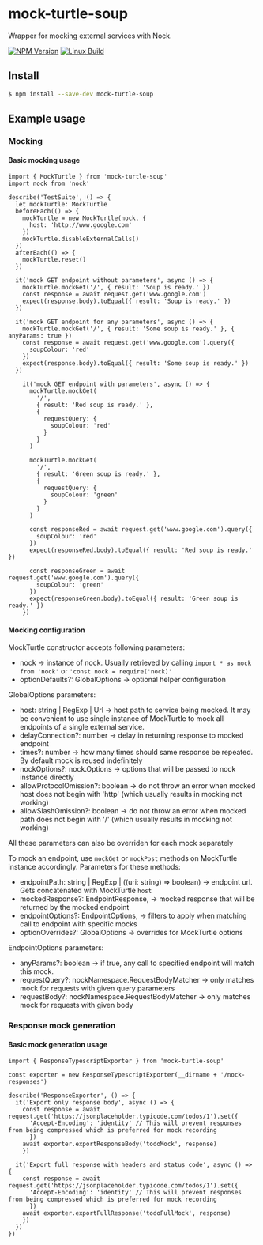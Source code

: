 # mock-turtle-soup

Wrapper for mocking external services with Nock. 

  [![NPM Version][npm-image]][npm-url]
  [![Linux Build][travis-image]][travis-url]

## Install

```sh
$ npm install --save-dev mock-turtle-soup
```

## Example usage

### Mocking

#### Basic mocking usage

```
import { MockTurtle } from 'mock-turtle-soup'
import nock from 'nock'

describe('TestSuite', () => {
  let mockTurtle: MockTurtle
  beforeEach(() => {
    mockTurtle = new MockTurtle(nock, {
      host: 'http://www.google.com'
    })
    mockTurtle.disableExternalCalls()
  })
  afterEach(() => {
    mockTurtle.reset()
  })

  it('mock GET endpoint without parameters', async () => {
    mockTurtle.mockGet('/', { result: 'Soup is ready.' })
    const response = await request.get('www.google.com')
    expect(response.body).toEqual({ result: 'Soup is ready.' })
  })

  it('mock GET endpoint for any parameters', async () => {
    mockTurtle.mockGet('/', { result: 'Some soup is ready.' }, { anyParams: true })
    const response = await request.get('www.google.com').query({
      soupColour: 'red'
    })
    expect(response.body).toEqual({ result: 'Some soup is ready.' })
  })

    it('mock GET endpoint with parameters', async () => {
      mockTurtle.mockGet(
        '/',
        { result: 'Red soup is ready.' },
        {
          requestQuery: {
            soupColour: 'red'
          }
        }
      )

      mockTurtle.mockGet(
        '/',
        { result: 'Green soup is ready.' },
        {
          requestQuery: {
            soupColour: 'green'
          }
        }
      )

      const responseRed = await request.get('www.google.com').query({
        soupColour: 'red'
      })
      expect(responseRed.body).toEqual({ result: 'Red soup is ready.' })

      const responseGreen = await request.get('www.google.com').query({
        soupColour: 'green'
      })
      expect(responseGreen.body).toEqual({ result: 'Green soup is ready.' })
    })

```

#### Mocking configuration

MockTurtle constructor accepts following parameters:

* nock -> instance of nock. Usually retrieved by calling `import * as nock from 'nock'` or `'const nock = require('nock)'`
* optionDefaults?: GlobalOptions -> optional helper configuration

GlobalOptions parameters:

* host: string | RegExp | Url -> host path to service being mocked. It may be convenient to use single instance of MockTurtle to mock all endpoints of a single external service.
* delayConnection?: number -> delay in returning response to mocked endpoint
* times?: number -> how many times should same response be repeated. By default mock is reused indefinitely
* nockOptions?: nock.Options -> options that will be passed to nock instance directly
* allowProtocolOmission?: boolean -> do not throw an error when mocked host does not begin with 'http' (which usually results in mocking not working)
* allowSlashOmission?: boolean -> do not throw an error when mocked path does not begin with '/' (which usually results in mocking not working)

All these parameters can also be overriden for each mock separately

To mock an endpoint, use `mockGet` or `mockPost` methods on MockTurtle instance accordingly. Parameters for these methods:

* endpointPath: string | RegExp | ((uri: string) => boolean) -> endpoint url. Gets concatenated with MockTurtle `host`
* mockedResponse?: EndpointResponse, -> mocked response that will be returned by the mocked endpoint
* endpointOptions?: EndpointOptions, -> filters to apply when matching call to endpoint with specific mocks
* optionOverrides?: GlobalOptions -> overrides for MockTurtle options

EndpointOptions parameters:

* anyParams?: boolean -> if true, any call to specified endpoint will match this mock. 
* requestQuery?: nockNamespace.RequestBodyMatcher -> only matches mock for requests with given query parameters
* requestBody?: nockNamespace.RequestBodyMatcher -> only matches mock for requests with given body

### Response mock generation

#### Basic mock generation usage

```
import { ResponseTypescriptExporter } from 'mock-turtle-soup'

const exporter = new ResponseTypescriptExporter(__dirname + '/nock-responses')

describe('ResponseExporter', () => {
  it('Export only response body', async () => {
    const response = await request.get('https://jsonplaceholder.typicode.com/todos/1').set({
      'Accept-Encoding': 'identity' // This will prevent responses from being compressed which is preferred for mock recording
      })
    await exporter.exportResponseBody('todoMock', response)
    })

  it('Export full response with headers and status code', async () => {
    const response = await request.get('https://jsonplaceholder.typicode.com/todos/1').set({
      'Accept-Encoding': 'identity' // This will prevent responses from being compressed which is preferred for mock recording
      })
    await exporter.exportFullResponse('todoFullMock', response)
    })
  })
})
```

[npm-image]: https://img.shields.io/npm/v/mock-turtle.svg
[npm-url]: https://npmjs.org/package/mock-turtle
[downloads-image]: https://img.shields.io/npm/dm/mock-turtle.svg
[downloads-url]: https://npmjs.org/package/mock-turtle
[travis-image]: https://img.shields.io/travis/kibertoad/mock-turtle/master.svg?label=linux
[travis-url]: https://travis-ci.org/kibertoad/mock-turtle

